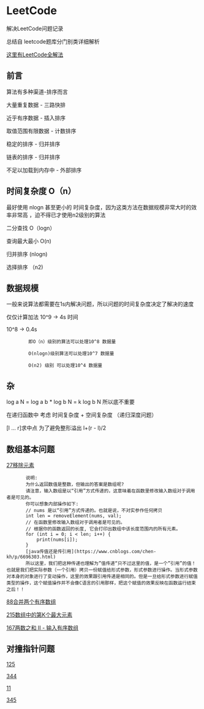 # LeetCode

解决LeetCode问题记录

总结自 leetcode题库分门别类详细解析

[这里有LeetCode全解法](https://github.com/liuyubobobo/Play-Leetcode)


## 前言

算法有多种渠道-排序而言

大量重复数据 - 三路快排

近乎有序数据 - 插入排序

取值范围有限数据 - 计数排序

稳定的排序 - 归并排序

链表的排序 - 归并排序

不足以加载到内存中 - 外部排序

## 时间复杂度 O（n）

最好使用 nlogn 甚至更小的 时间复杂度，因为这类方法在数据规模非常大时的效率非常高 ，迫不得已才使用n2级别的算法

二分查找  O（logn）

查询最大最小 O(n)

归并排序 (nlogn)

选择排序 （n2)

## 数据规模

一般来说算法都需要在1s内解决问题，所以问题的时间复杂度决定了解决的速度

仅仅计算加法 10^9  ->  4s  时间

10^8 -> 0.4s 
           
            即O（n）级别的算法可以处理10^8 数据量

            O(nlogn)级别算法可以处理10^7 数据量

            O(n2) 级别 可以处理10^4 数据量
            

## 杂

log a N = log a b * log b N  =  k log b N  所以底不重要

在递归函数中   考虑 时间复杂度 + 空间复杂度 （递归深度问题）

[l ... r]求中点 为了避免整形溢出  l+(r - l)/2

## 数组基本问题

[27移除元素](https://leetcode-cn.com/problems/remove-element) 

           说明:
           为什么返回数值是整数，但输出的答案是数组呢?
           请注意，输入数组是以“引用”方式传递的，这意味着在函数里修改输入数组对于调用者是可见的。
           你可以想象内部操作如下:
           // nums 是以“引用”方式传递的。也就是说，不对实参作任何拷贝
           int len = removeElement(nums, val);
           // 在函数里修改输入数组对于调用者是可见的。
           // 根据你的函数返回的长度, 它会打印出数组中该长度范围内的所有元素。
           for (int i = 0; i < len; i++) {
               print(nums[i]);
           }
           [java传值还是传引用](https://www.cnblogs.com/chen-kh/p/6696303.html)
           所以这里，我们把这种传递也理解为”值传递“只不过这里的值，是一个”引用”的值！也就是我们把实际参数（一个引用）拷贝一份赋值给形式参数，形式参数进行操作。当形式参数对本身的对象进行了变动操作，这里的效果跟引用传递是相同的。但是一旦给形式参数进行赋值类型的操作，这个赋值操作并不会像C语言的引用那样，把这个赋值的效果反映在函数运行结束之后！！
           

[88合并两个有序数组](https://leetcode-cn.com/problems/merge-sorted-array)

[215数组中的第K个最大元素](https://leetcode-cn.com/problems/kth-largest-element-in-an-array) 

[167两数之和 II - 输入有序数组](https://leetcode-cn.com/problems/two-sum-ii-input-array-is-sorted)


## 对撞指针问题

[125](https://leetcode-cn.com/problems/valid-palindrome)

[344](https://leetcode-cn.com/problems/reverse-string)

[11](https://leetcode-cn.com/problems/two-sum)

[345](https://leetcode-cn.com/problems/reverse-vowels-of-a-string)





















